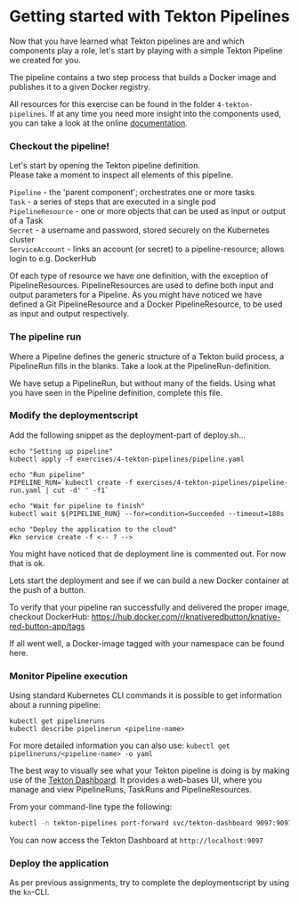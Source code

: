 # Getting started with Tekton Pipelines
Now that you have learned what Tekton pipelines are and which components play a role, let's
start by playing with a simple Tekton Pipeline we created for you.

The pipeline contains a two step process that builds a Docker image and publishes it to a given
Docker registry. 

All resources for this exercise can be found in the folder `4-tekton-pipelines`. 
If at any time you need more insight into the components used, you can take a look at the online [documentation](https://github.com/tektoncd/pipeline/blob/master/docs/README.md). 


### Checkout the pipeline!
Let's start by opening the Tekton pipeline definition.  
Please take a moment to inspect all elements of this pipeline. 

`Pipeline` - the 'parent component'; orchestrates one or more tasks \
`Task` - a series of steps that are executed in a single pod \
`PipelineResource` - one or more objects that can be used as input or output of a Task \
`Secret` - a username and password, stored securely on the Kubernetes cluster \
`ServiceAccount` - links an account (or secret) to a pipeline-resource; allows login to e.g. DockerHub

Of each type of resource we have one definition, with the exception of PipelineResources.
PipelineResources are used to define both input and output parameters for a Pipeline.
As you might have noticed we have defined a Git PipelineResource and a Docker PipelineResource, to be used as input and output respectively.    


### The pipeline run
Where a Pipeline defines the generic structure of a Tekton build process, a PipelineRun fills in the blanks.
Take a look at the PipelineRun-definition.

We have setup a PipelineRun, but without many of the fields. 
Using what you have seen in the Pipeline definition, complete this file. 


### Modify the deploymentscript
Add the following snippet as the deployment-part of deploy.sh...
```
echo "Setting up pipeline"
kubectl apply -f exercises/4-tekton-pipelines/pipeline.yaml

echo "Run pipeline"
PIPELINE_RUN=`kubectl create -f exercises/4-tekton-pipelines/pipeline-run.yaml | cut -d' ' -f1`

echo "Wait for pipeline to finish"
kubectl wait ${PIPELINE_RUN} --for=condition=Succeeded --timeout=180s

echo "Deploy the application to the cloud"
#kn service create -f <-- ? -->
```

You might have noticed that de deployment line is commented out. For now that is ok.

Lets start the deployment and see if we can build a new Docker container at the push of a button.  

To verify that your pipeline ran successfully and delivered the proper image, checkout DockerHub:
https://hub.docker.com/r/knativeredbutton/knative-red-button-app/tags 

If all went well, a Docker-image tagged with your namespace can be found here.


### Monitor Pipeline execution
Using standard Kubernetes CLI commands it is possible to get information about a running pipeline:
```
kubectl get pipelineruns
kubectl describe pipelinerun <pipeline-name>
``` 
For more detailed information you can also use: `kubectl get pipelineruns/<pipeline-name> -o yaml`

The best way to visually see what your Tekton pipeline is doing is by making use of the
[Tekton Dashboard](https://github.com/tektoncd/dashboard). It provides a web-bases UI, where you manage
and view PipelineRuns, TaskRuns and PipelineResources. 

From your command-line type the following:
```sh
kubectl -n tekton-pipelines port-forward svc/tekton-dashboard 9097:9097
```
You can now access the Tekton Dashboard at `http://localhost:9097`


### Deploy the application
As per previous assignments, try to complete the deploymentscript by using the `kn`-CLI. 

